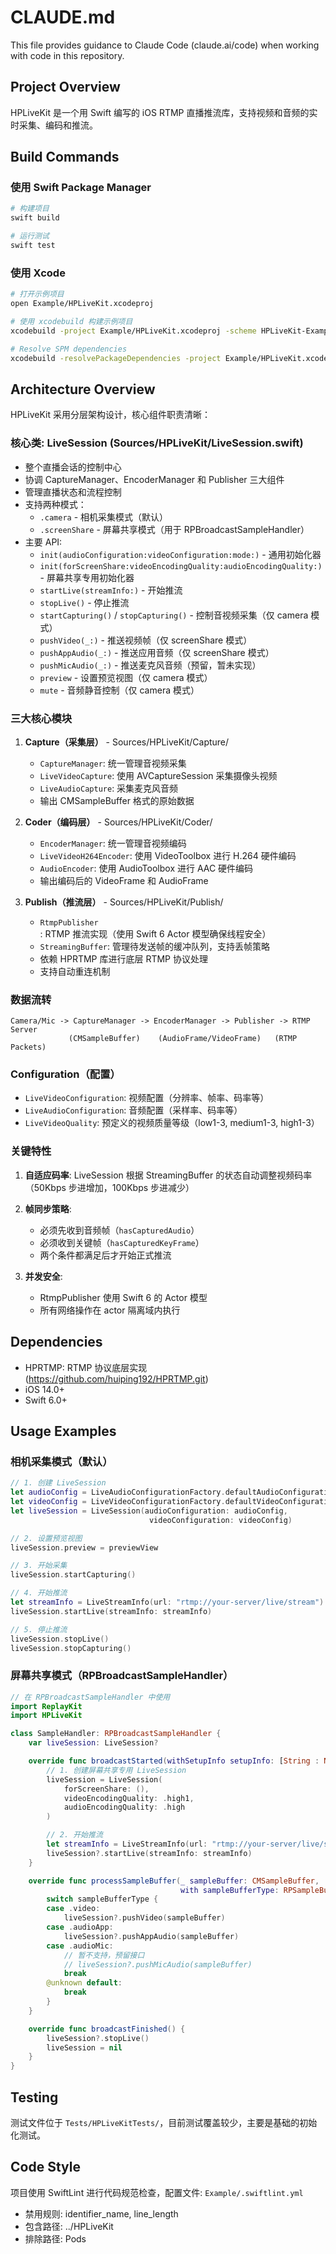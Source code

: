 # CLAUDE.md

This file provides guidance to Claude Code (claude.ai/code) when working with code in this repository.

## Project Overview

HPLiveKit 是一个用 Swift 编写的 iOS RTMP 直播推流库，支持视频和音频的实时采集、编码和推流。

## Build Commands

### 使用 Swift Package Manager
```bash
# 构建项目
swift build

# 运行测试
swift test
```

### 使用 Xcode
```bash
# 打开示例项目
open Example/HPLiveKit.xcodeproj

# 使用 xcodebuild 构建示例项目
xcodebuild -project Example/HPLiveKit.xcodeproj -scheme HPLiveKit-Example -sdk iphonesimulator -destination 'generic/platform=iOS Simulator' -configuration Debug build

# Resolve SPM dependencies
xcodebuild -resolvePackageDependencies -project Example/HPLiveKit.xcodeproj -scheme HPLiveKit-Example
```

## Architecture Overview

HPLiveKit 采用分层架构设计，核心组件职责清晰：

### 核心类: LiveSession (Sources/HPLiveKit/LiveSession.swift)
- 整个直播会话的控制中心
- 协调 CaptureManager、EncoderManager 和 Publisher 三大组件
- 管理直播状态和流程控制
- 支持两种模式：
  - `.camera` - 相机采集模式（默认）
  - `.screenShare` - 屏幕共享模式（用于 RPBroadcastSampleHandler）
- 主要 API:
  - `init(audioConfiguration:videoConfiguration:mode:)` - 通用初始化器
  - `init(forScreenShare:videoEncodingQuality:audioEncodingQuality:)` - 屏幕共享专用初始化器
  - `startLive(streamInfo:)` - 开始推流
  - `stopLive()` - 停止推流
  - `startCapturing()` / `stopCapturing()` - 控制音视频采集（仅 camera 模式）
  - `pushVideo(_:)` - 推送视频帧（仅 screenShare 模式）
  - `pushAppAudio(_:)` - 推送应用音频（仅 screenShare 模式）
  - `pushMicAudio(_:)` - 推送麦克风音频（预留，暂未实现）
  - `preview` - 设置预览视图（仅 camera 模式）
  - `mute` - 音频静音控制（仅 camera 模式）

### 三大核心模块

1. **Capture（采集层）** - Sources/HPLiveKit/Capture/
   - `CaptureManager`: 统一管理音视频采集
   - `LiveVideoCapture`: 使用 AVCaptureSession 采集摄像头视频
   - `LiveAudioCapture`: 采集麦克风音频
   - 输出 CMSampleBuffer 格式的原始数据

2. **Coder（编码层）** - Sources/HPLiveKit/Coder/
   - `EncoderManager`: 统一管理音视频编码
   - `LiveVideoH264Encoder`: 使用 VideoToolbox 进行 H.264 硬件编码
   - `AudioEncoder`: 使用 AudioToolbox 进行 AAC 硬件编码
   - 输出编码后的 VideoFrame 和 AudioFrame

3. **Publish（推流层）** - Sources/HPLiveKit/Publish/
   - `RtmpPublisher`: RTMP 推流实现（使用 Swift 6 Actor 模型确保线程安全）
   - `StreamingBuffer`: 管理待发送帧的缓冲队列，支持丢帧策略
   - 依赖 HPRTMP 库进行底层 RTMP 协议处理
   - 支持自动重连机制

### 数据流转
```
Camera/Mic -> CaptureManager -> EncoderManager -> Publisher -> RTMP Server
             (CMSampleBuffer)    (AudioFrame/VideoFrame)   (RTMP Packets)
```

### Configuration（配置）
- `LiveVideoConfiguration`: 视频配置（分辨率、帧率、码率等）
- `LiveAudioConfiguration`: 音频配置（采样率、码率等）
- `LiveVideoQuality`: 预定义的视频质量等级（low1-3, medium1-3, high1-3）

### 关键特性

1. **自适应码率**: LiveSession 根据 StreamingBuffer 的状态自动调整视频码率（50Kbps 步进增加，100Kbps 步进减少）

2. **帧同步策略**:
   - 必须先收到音频帧（`hasCapturedAudio`）
   - 必须收到关键帧（`hasCapturedKeyFrame`）
   - 两个条件都满足后才开始正式推流

3. **并发安全**:
   - RtmpPublisher 使用 Swift 6 的 Actor 模型
   - 所有网络操作在 actor 隔离域内执行

## Dependencies

- HPRTMP: RTMP 协议底层实现 (https://github.com/huiping192/HPRTMP.git)
- iOS 14.0+
- Swift 6.0+

## Usage Examples

### 相机采集模式（默认）

```swift
// 1. 创建 LiveSession
let audioConfig = LiveAudioConfigurationFactory.defaultAudioConfiguration
let videoConfig = LiveVideoConfigurationFactory.defaultVideoConfiguration
let liveSession = LiveSession(audioConfiguration: audioConfig,
                               videoConfiguration: videoConfig)

// 2. 设置预览视图
liveSession.preview = previewView

// 3. 开始采集
liveSession.startCapturing()

// 4. 开始推流
let streamInfo = LiveStreamInfo(url: "rtmp://your-server/live/stream")
liveSession.startLive(streamInfo: streamInfo)

// 5. 停止推流
liveSession.stopLive()
liveSession.stopCapturing()
```

### 屏幕共享模式（RPBroadcastSampleHandler）

```swift
// 在 RPBroadcastSampleHandler 中使用
import ReplayKit
import HPLiveKit

class SampleHandler: RPBroadcastSampleHandler {
    var liveSession: LiveSession?

    override func broadcastStarted(withSetupInfo setupInfo: [String : NSObject]?) {
        // 1. 创建屏幕共享专用 LiveSession
        liveSession = LiveSession(
            forScreenShare: (),
            videoEncodingQuality: .high1,
            audioEncodingQuality: .high
        )

        // 2. 开始推流
        let streamInfo = LiveStreamInfo(url: "rtmp://your-server/live/stream")
        liveSession?.startLive(streamInfo: streamInfo)
    }

    override func processSampleBuffer(_ sampleBuffer: CMSampleBuffer,
                                      with sampleBufferType: RPSampleBufferType) {
        switch sampleBufferType {
        case .video:
            liveSession?.pushVideo(sampleBuffer)
        case .audioApp:
            liveSession?.pushAppAudio(sampleBuffer)
        case .audioMic:
            // 暂不支持，预留接口
            // liveSession?.pushMicAudio(sampleBuffer)
            break
        @unknown default:
            break
        }
    }

    override func broadcastFinished() {
        liveSession?.stopLive()
        liveSession = nil
    }
}
```

## Testing

测试文件位于 `Tests/HPLiveKitTests/`，目前测试覆盖较少，主要是基础的初始化测试。

## Code Style

项目使用 SwiftLint 进行代码规范检查，配置文件: `Example/.swiftlint.yml`
- 禁用规则: identifier_name, line_length
- 包含路径: ../HPLiveKit
- 排除路径: Pods

